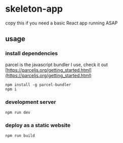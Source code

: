 # skeleton-app
copy this if you need a basic React app running ASAP

## usage

### install dependencies
parcel is the javascript bundler I use, check it out [https://parceljs.org/getting_started.html](https://parceljs.org/getting_started.html)
```
npm install -g parcel-bundler
npm i
```

### development server
```
npm run dev
```

### deploy as a static website
```
npm run build
```
